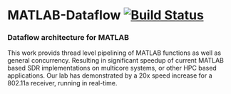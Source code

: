 # MATLAB-Dataflow [![Build Status](https://travis-ci.org/travisfcollins/MATLAB-Dataflow.svg?branch=benchmarking)](https://travis-ci.org/travisfcollins/MATLAB-Dataflow)  

### Dataflow architecture for MATLAB  
  
This work provids thread level pipelining of MATLAB functions as well as general concurrency.  Resulting in significant speedup of current MATLAB based SDR implementations on multicore systems, or other HPC based applications.  Our lab has demonstrated by a 20x speed increase for a 802.11a receiver, running in real-time.
